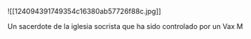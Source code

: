 ![[124094391749354c16380ab57726f88c.jpg]]

Un sacerdote de la iglesia socrista que ha sido controlado por un Vax M